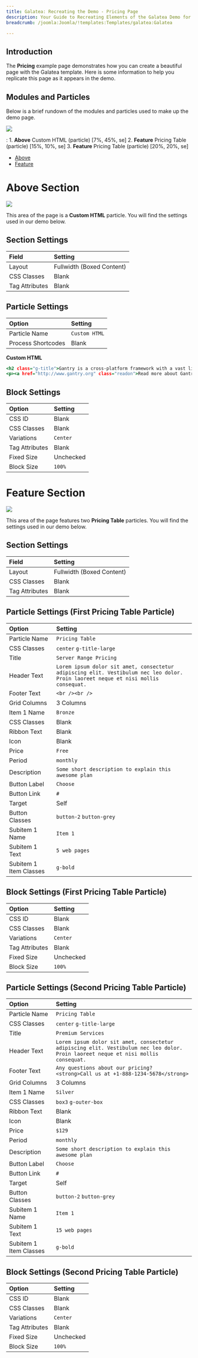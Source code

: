 ```yaml
---
title: Galatea: Recreating the Demo - Pricing Page
description: Your Guide to Recreating Elements of the Galatea Demo for Joomla
breadcrumb: /joomla:Joomla/!templates:Templates/galatea:Galatea

---
```


## Introduction

The **Pricing** example page demonstrates how you can create a beautiful page with the Galatea template. Here is some information to help you replicate this page as it appears in the demo.

## Modules and Particles

Below is a brief rundown of the modules and particles used to make up the demo page.

![](assets/page_pricing.png)

:   1. **Above** Custom HTML (particle) [7%, 45%, se]
    2. **Feature** Pricing Table (particle) [15%, 10%, se]
    3. **Feature** Pricing Table (particle) [20%, 20%, se]

* [Above](#above-section)
* [Feature](#feature-section)

# Above Section

![](assets/page_pricing_1.png)

This area of the page is a **Custom HTML** particle. You will find the settings used in our demo below.

## Section Settings

| Field          | Setting                   |
| :-----         | :-----                    |
| Layout         | Fullwidth (Boxed Content) |
| CSS Classes    | Blank                     |
| Tag Attributes | Blank                     |

## Particle Settings

| Option             | Setting       |
| :-----             | :-----        |
| Particle Name      | `Custom HTML` |
| Process Shortcodes | Blank         |

**Custom HTML**

~~~ .html
<h2 class="g-title">Gantry is a cross-platform framework with a vast library of standardized features and functions, to make powerful, flexible themes.</h2>
<p><a href="http://www.gantry.org" class="readon">Read more about Gantry</a></p>
~~~

## Block Settings

| Option         | Setting   |
| :-----         | :-----    |
| CSS ID         | Blank     |
| CSS Classes    | Blank     |
| Variations     | `Center`  |
| Tag Attributes | Blank     |
| Fixed Size     | Unchecked |
| Block Size     | `100%`    |

# Feature Section

![](assets/page_pricing_2.png)

This area of the page features two **Pricing Table** particles. You will find the settings used in our demo below.

## Section Settings

| Field          | Setting                   |
| :-----         | :-----                    |
| Layout         | Fullwidth (Boxed Content) |
| CSS Classes    | Blank                     |
| Tag Attributes | Blank                     |

## Particle Settings (First Pricing Table Particle)

| Option                 | Setting                                                                                                                            |
| :-----                 | :-----                                                                                                                             |
| Particle Name          | `Pricing Table`                                                                                                                    |
| CSS Classes            | `center` `g-title-large`                                                                                                           |
| Title                  | `Server Range Pricing`                                                                                                             |
| Header Text            | `Lorem ipsum dolor sit amet, consectetur adipiscing elit. Vestibulum nec leo dolor. Proin laoreet neque et nisi mollis consequat.` |
| Footer Text            | `<br /><br />`                                                                                                                     |
| Grid Columns           | 3 Columns                                                                                                                          |
| Item 1 Name            | `Bronze`                                                                                                                           |
| CSS Classes            | Blank                                                                                                                              |
| Ribbon Text            | Blank                                                                                                                              |
| Icon                   | Blank                                                                                                                              |
| Price                  | `Free`                                                                                                                             |
| Period                 | `monthly`                                                                                                                          |
| Description            | `Some short description to explain this awesome plan`                                                                              |
| Button Label           | `Choose`                                                                                                                           |
| Button Link            | `#`                                                                                                                                |
| Target                 | Self                                                                                                                               |
| Button Classes         | `button-2` `button-grey`                                                                                                           |
| Subitem 1 Name         | `Item 1`                                                                                                                           |
| Subitem 1 Text         | `5 web pages`                                                                                                                      |
| Subitem 1 Item Classes | `g-bold`                                                                                                                           |

## Block Settings (First Pricing Table Particle)

| Option         | Setting   |
| :-----         | :-----    |
| CSS ID         | Blank     |
| CSS Classes    | Blank     |
| Variations     | `Center`  |
| Tag Attributes | Blank     |
| Fixed Size     | Unchecked |
| Block Size     | `100%`    |

## Particle Settings (Second Pricing Table Particle)

| Option                 | Setting                                                                                                                            |
| :-----                 | :-----                                                                                                                             |
| Particle Name          | `Pricing Table`                                                                                                                    |
| CSS Classes            | `center` `g-title-large`                                                                                                           |
| Title                  | `Premium Services`                                                                                                                 |
| Header Text            | `Lorem ipsum dolor sit amet, consectetur adipiscing elit. Vestibulum nec leo dolor. Proin laoreet neque et nisi mollis consequat.` |
| Footer Text            | `Any questions about our pricing? <strong>Call us at +1-888-1234-5678</strong>`                                                    |
| Grid Columns           | 3 Columns                                                                                                                          |
| Item 1 Name            | `Silver`                                                                                                                           |
| CSS Classes            | `box3` `g-outer-box`                                                                                                               |
| Ribbon Text            | Blank                                                                                                                              |
| Icon                   | Blank                                                                                                                              |
| Price                  | `$129`                                                                                                                             |
| Period                 | `monthly`                                                                                                                          |
| Description            | `Some short description to explain this awesome plan`                                                                              |
| Button Label           | `Choose`                                                                                                                           |
| Button Link            | `#`                                                                                                                                |
| Target                 | Self                                                                                                                               |
| Button Classes         | `button-2` `button-grey`                                                                                                           |
| Subitem 1 Name         | `Item 1`                                                                                                                           |
| Subitem 1 Text         | `15 web pages`                                                                                                                     |
| Subitem 1 Item Classes | `g-bold`                                                                                                                           |

## Block Settings (Second Pricing Table Particle)

| Option         | Setting   |
| :-----         | :-----    |
| CSS ID         | Blank     |
| CSS Classes    | Blank     |
| Variations     | `Center`  |
| Tag Attributes | Blank     |
| Fixed Size     | Unchecked |
| Block Size     | `100%`    |